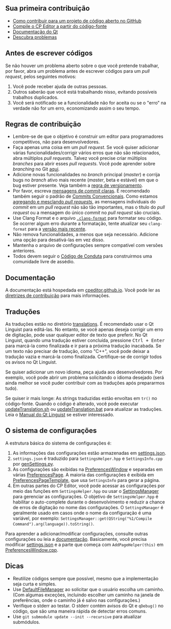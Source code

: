 
## Sua primeira contribuição

-   [Como contribuir para um projeto de código aberto no GitHub](https://app.egghead.io/courses/how-to-contribute-to-an-open-source-project-on-github)
-   [Compile o CP Editor a partir do código-fonte](https://cpeditor.org/docs/installation/build-from-source/)
-   [Documentação do Qt](https://doc.qt.io/)
-   [Descubra problemas](https://github.com/cpeditor/cpeditor/contribute)

## Antes de escrever códigos

Se não houver um problema aberto sobre o que você pretende trabalhar, por favor, abra um problema antes de escrever códigos para um *pull request*, pelos seguintes motivos:

1.  Você pode receber ajuda de outras pessoas.
2.  Outros saberão que você está trabalhando nisso, evitando possíveis trabalhos duplicados.
3.  Você será notificado se a funcionalidade não for aceita ou se o "erro" na verdade não for um erro, economizando assim o seu tempo.

## Regras de contribuição

-   Lembre-se de que o objetivo é construir um editor para programadores competitivos, não para desenvolvedores.
-   Faça apenas uma coisa em um *pull request*. Se você quiser adicionar várias funcionalidades/corrigir vários erros que não são relacionados, abra múltiplos *pull requests*. Talvez você precise criar múltiplos *branches* para abrir esses *pull requests*. Você pode aprender sobre *branching* no Git [aqui](https://learngitbranching.js.org/).
-   Adicione novas funcionalidades no *branch* principal (*master*) e corrija bugs no *branch* ativo mais recente (*master*, beta e estável) em que o bug estiver presente. Veja também a [regra de versionamento](VERSIONING.md).
-   Por favor, escreva [mensagens de *commit* claras](https://chris.beams.io/posts/git-commit/). É recomendado também seguir o padrão de [Commits Convencionais](https://www.conventionalcommits.org/). Como estamos [agregando e mesclando *pull requests*](https://docs.github.com/en/free-pro-team@latest/github/collaborating-with-issues-and-pull-requests/about-pull-request-merges#squash-and-merge-your-pull-request-commits), as mensagens individuais do *commit* em um *pull request* não são tão importantes, mas o título do *pull request* ou a mensagem do único *commit* no *pull request* são cruciais.
-   Use Clang Format e o arquivo [`.clang-format`](.clang-format) para formatar seu código. Se ocorrer algum erro durante a formatação, tente atualizar seu `clang-format` para a [versão mais recente](https://releases.llvm.org/download.html).
-   Não remova funcionalidades, a menos que seja necessário. Adicione uma opção para desativá-las em vez disso.
-   Mantenha o arquivo de configurações sempre compatível com versões anteriores.
-   Todos devem seguir o [Código de Conduta](CODE_OF_CONDUCT.md) para construirmos uma comunidade livre de assédio.

## Documentação

A documentação está hospedada em [cpeditor.github.io](https://github.com/cpeditor/cpeditor.github.io). Você pode ler as [diretrizes de contribuição](https://github.com/cpeditor/cpeditor.github.io/blob/hugo/CONTRIBUTING.md) para mais informações.

## Traduções

As traduções estão no diretório [translations](translations). É recomendado usar o Qt Linguist para editá-las. No entanto, se você apenas deseja corrigir um erro de digitação, pode usar qualquer editor de texto que preferir. No Qt Linguist, quando uma tradução estiver concluída, pressione <kbd>Ctrl + Enter</kbd> para marcá-la como finalizada e ir para a próxima tradução inacabada. Se um texto não precisar de tradução, como "C++", você pode deixar a tradução vazia e marcá-la como finalizada. Certifique-se de corrigir todos os avisos no Qt Linguist.

Se quiser adicionar um novo idioma, peça ajuda aos desenvolvedores. Por exemplo, você pode abrir um problema solicitando o idioma desejado (será ainda melhor se você puder contribuir com as traduções após prepararmos tudo).

Se quiser ir mais longe: As strings traduzidas estão envoltas em `tr()` no código-fonte. Quando o código é alterado, você pode executar [updateTranslation.sh](tools/updateTranslation.sh) ou [updateTranslation.bat](tools/updateTranslation.bat) para atualizar as traduções. Leia o [Manual do Qt Linguist](https://doc.qt.io/qt-5/qtlinguist-index.html) se estiver interessado.

## O sistema de configurações

A estrutura básica do sistema de configurações é:

1.  As informações das configurações estão armazenadas em [settings.json](src/Settings/settings.json).
2.  `settings.json` é traduzido para `SettingsHelper.hpp` e `SettingsInfo.cpp` por [genSettings.py](src/Settings/genSettings.py).
3.  As configurações são exibidas na [PreferencesWindow](src/Settings/PreferencesWindow.hpp) e separadas em várias [PreferencesPage](src/Settings/PreferencesPage.hpp). A maioria das configurações é exibida em [PreferencesPageTemplate](src/Settings/PreferencesPageTemplate.hpp), que usa `SettingsInfo` para gerar a página.
4.  Em outras partes do CP Editor, você pode acessar as configurações por meio das funções em `SettingsHelper.hpp` ou usar o [SettingsManager](src/Settings/SettingsManager.hpp) para gerenciar as configurações. O objetivo de `SettingsHelper.hpp` é habilitar o auto-complete durante o desenvolvimento e reduzir a chance de erros de digitação no nome das configurações. O `SettingsManager` é geralmente usado em casos onde o nome da configuração é uma variável, por exemplo: `SettingsManager::get(QString("%1/Compile Command").arg(language)).toString()`.

Para aprender a adicionar/modificar configurações, consulte outras configurações ou leia a [documentação](src/Settings/README.md). Basicamente, você precisa modificar [settings.json](src/Settings/settings.json) e a parte que começa com `AddPageHelper(this)` em [PreferencesWindow.cpp](src/Settings/PreferencesWindow.cpp).

## Dicas

-   Reutilize códigos sempre que possível, mesmo que a implementação seja curta e simples.
-   Use [DefaultFileManager](src/Settings/DefaultPathManager.hpp) ao solicitar que o usuário escolha um caminho. (Com algumas exceções, incluindo escolher um caminho na janela de preferências, onde o caminho já é salvo nas configurações.)
-   Verifique o stderr ao testar. O stderr contém avisos do Qt e `qDebug()` no código, que são uma maneira rápida de detectar erros comuns.
-   Use `git submodule update --init --recursive` para atualizar submódulos.
